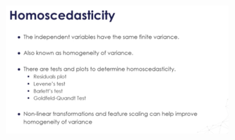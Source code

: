 ![](https://github.com/Aman9026/100DaysOfMachineLearning/blob/master/Data/Images/Feature-Engineering/image24.png)
